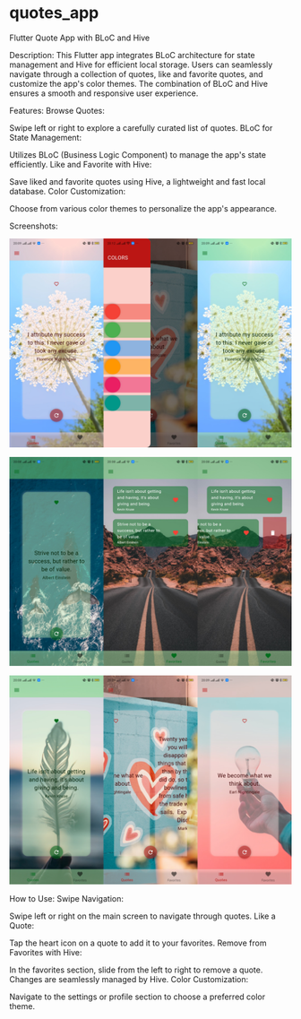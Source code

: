 # quotes_app

Flutter Quote App with BLoC and Hive

Description:
This Flutter app integrates BLoC architecture for state management and Hive for efficient local storage. Users can seamlessly navigate through a collection of quotes, like and favorite quotes, and customize the app's color themes. The combination of BLoC and Hive ensures a smooth and responsive user experience.

Features:
Browse Quotes:

Swipe left or right to explore a carefully curated list of quotes.
BLoC for State Management:

Utilizes BLoC (Business Logic Component) to manage the app's state efficiently.
Like and Favorite with Hive:

Save liked and favorite quotes using Hive, a lightweight and fast local database.
Color Customization:

Choose from various color themes to personalize the app's appearance.

Screenshots:

![my screenshot](./screenshots/Screenshot_1.png)

![my screenshot](./screenshots/Screenshot_2.png)

![my screenshot](./screenshots/Screenshot_3.png)

How to Use:
Swipe Navigation:

Swipe left or right on the main screen to navigate through quotes.
Like a Quote:

Tap the heart icon on a quote to add it to your favorites.
Remove from Favorites with Hive:

In the favorites section, slide from the left to right to remove a quote. Changes are seamlessly managed by Hive.
Color Customization:

Navigate to the settings or profile section to choose a preferred color theme.